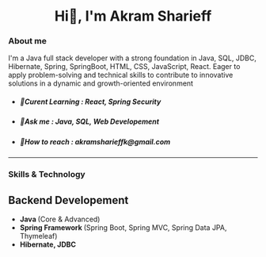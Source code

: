 <h1 align="center">Hi👋, I'm Akram Sharieff </h1> 
<h3>About me</h3>
I'm a Java full stack developer with a strong foundation in Java, SQL, JDBC, Hibernate, Spring, SpringBoot, HTML, CSS, JavaScript, React. Eager to apply problem-solving and technical skills to contribute to innovative solutions in a dynamic and growth-oriented environment

<ul>
  <li>
    <h5>🧾Curent Learning : React, Spring Security</h5></li>
   <li> <h5>💭Ask me : Java, SQL, Web Developement </h5></li>
    <li> <h5>📩How to reach : akramsharieffk@gmail.com </h5> </li>
  
</ul>
<hr>
<h3>Skills & Technology</h3>
<h2>Backend Developement</h2>
<ul>
  <li><b>Java </b>(Core & Advanced)</li>
  <li><b>Spring Framework </b> (Spring Boot, Spring MVC, Spring Data JPA, Thymeleaf)</li>
  <li><b>Hibernate, JDBC</b></li>
</ul>

